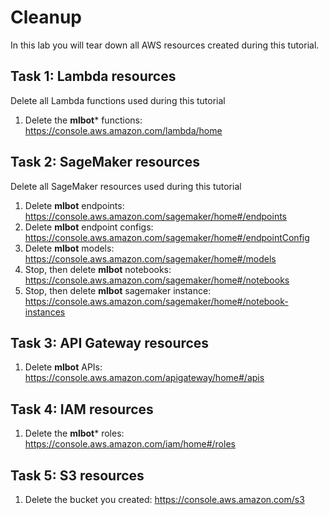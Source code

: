 # Cleanup
 In this lab you will tear down all AWS resources created during this tutorial.

## Task 1: Lambda resources
Delete all Lambda functions used during this tutorial
1. Delete the **mlbot*** functions: https://console.aws.amazon.com/lambda/home

## Task 2: SageMaker resources
Delete all SageMaker resources used during this tutorial
1. Delete **mlbot** endpoints: https://console.aws.amazon.com/sagemaker/home#/endpoints
2. Delete **mlbot** endpoint configs: https://console.aws.amazon.com/sagemaker/home#/endpointConfig
3. Delete **mlbot** models: https://console.aws.amazon.com/sagemaker/home#/models
4. Stop, then delete **mlbot** notebooks: https://console.aws.amazon.com/sagemaker/home#/notebooks
5. Stop, then delete **mlbot** sagemaker instance: https://console.aws.amazon.com/sagemaker/home#/notebook-instances

## Task 3: API Gateway resources
1. Delete **mlbot** APIs: https://console.aws.amazon.com/apigateway/home#/apis

## Task 4: IAM resources
1. Delete the **mlbot*** roles: https://console.aws.amazon.com/iam/home#/roles

## Task 5: S3 resources
1. Delete the bucket you created: https://console.aws.amazon.com/s3
